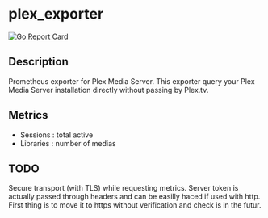 # plex_exporter

[![Go Report Card](https://goreportcard.com/badge/github.com/othalla/plex_exporter)](https://goreportcard.com/report/github.com/othalla/plex_exporter)

## Description

Prometheus exporter for Plex Media Server.
This exporter query your Plex Media Server installation directly without passing by Plex.tv.

## Metrics

- Sessions : total active
- Libraries : number of medias

## TODO

Secure transport (with TLS) while requesting metrics. Server token is actually passed through
headers and can be easilly haced if used with http.
First thing is to move it to https without verification and check is in the futur.

